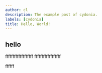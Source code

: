```yaml
---
author: cl
description: The example post of cydonia.
labels: [cydonia]
title: Hello, World!
---
```


## hello

fffffffffffffffffff
ffffffffffffffffff

ffffff
